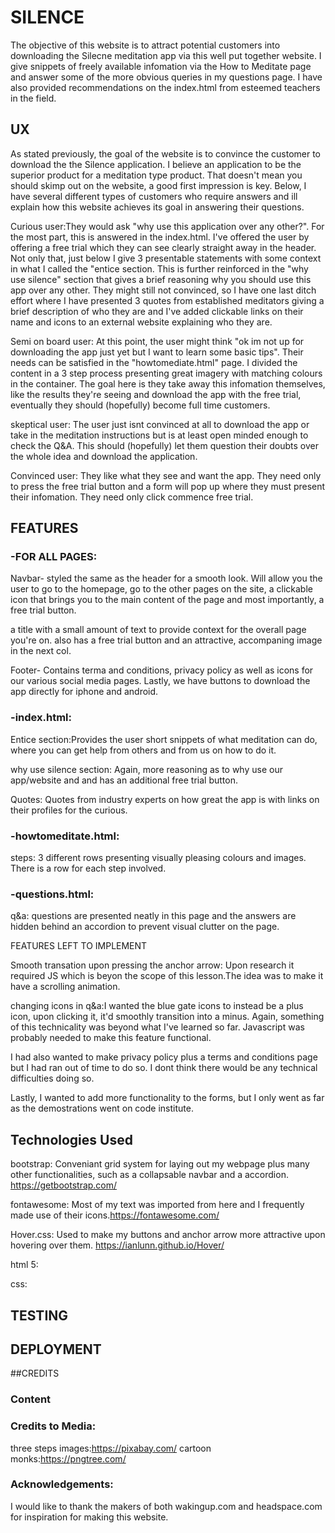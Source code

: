 # SILENCE 

The objective of this website is to attract potential customers into downloading the Silecne meditation app via this well put together website. I give snippets of freely available infomation via the How to Meditate page and answer some of the more obvious queries in my questions page. I have also provided recommendations on the index.html from esteemed teachers in the field.

## UX

As stated previously, the goal of the website is to convince the customer to download the the Silence application. I believe an application to be the superior product for a meditation type product. That doesn't mean you should skimp out on the website, a good first impression is key. Below, I have several different types of customers who require answers and ill explain how this website achieves its goal in answering their questions.

Curious user:They would ask "why use this application over any other?". For the most part, this is answered in the index.html. I've offered the user by offering a free trial which they can see clearly straight away in the header. Not only that, just below I give 3 presentable statements with some context in what I called the "entice section. This is further reinforced in the "why use silence" section that gives a brief reasoning why you should use this app over any other. They might still not convinced, so I have one last ditch effort where I have presented 3 quotes from established meditators giving a brief description of who they are and I've added clickable links on their name and icons to an external website explaining who they are.

Semi on board user: At this point, the user might think "ok im not up for downloading the app just yet but I want to learn some basic tips". Their needs can be satisfied in the "howtomediate.html" page. I divided the content in a 3 step process presenting great imagery with matching colours in the container. The goal here is they take away this infomation themselves, like the results they're seeing and download the app with the free trial, eventually they should (hopefully) become full time customers.

skeptical user: The user just isnt convinced at all to download the app or take in the meditation instructions but is at least open minded enough to check the Q&A. This should (hopefully) let them question their doubts over the whole idea and download the application.

Convinced user: They like what they see and want the app. They need only to press the free trial button and a form will pop up where they must present their infomation. They need only click commence free trial.




## FEATURES

 ### -FOR ALL PAGES:

Navbar- styled the same as the header for a smooth look. Will allow you the user to go to the homepage, go to the other pages on the site, a clickable icon that brings you to the main content of the page and most importantly, a free trial button.

a title with a small amount of text to provide context for the overall page you're on. also has a free trial button and an attractive, accompaning image in the next col.

Footer- Contains terma and conditions, privacy policy as well as icons for our various social media pages. Lastly, we have buttons to download the app directly for iphone and android.

 ### -index.html:

Entice section:Provides the user short snippets of what meditation can do, where you can get help from others and from us on how to do it.

why use silence section: Again, more reasoning as to why use our app/website and and has an additional free trial button.

Quotes: Quotes from industry experts on how great the app is with links on their profiles for the curious.

### -howtomeditate.html:

steps: 3 different rows presenting visually pleasing colours and images. There is a row for each step involved.


### -questions.html:

q&a: questions are presented neatly in this page and the answers are hidden behind an accordion to prevent visual clutter on the page.

FEATURES LEFT TO IMPLEMENT

Smooth transation upon pressing the anchor arrow: Upon research it required JS which is beyon the scope of this lesson.The idea was to make it have a scrolling animation.

changing icons in q&a:I wanted the blue gate icons to instead be a plus icon, upon clicking it, it'd smoothly transition into a minus. Again, something of this technicality was beyond what I've learned so far. Javascript was probably needed to make this feature functional.

I had also wanted to make privacy policy plus a terms and conditions page but I had ran out of time to do so. I dont think there would be any technical difficulties doing so.

Lastly, I wanted to add more functionality to the forms, but I only went as far as the demostrations went on code institute.


 ## Technologies Used 

 bootstrap: Conveniant grid system for laying out my webpage plus many other functionalities, such as a collapsable navbar and a accordion. https://getbootstrap.com/

fontawesome: Most of my text was imported from here and I frequently made use of their icons.https://fontawesome.com/

Hover.css: Used to make my buttons and anchor arrow more attractive upon hovering over them. https://ianlunn.github.io/Hover/

html 5:

css:







## TESTING

## DEPLOYMENT

 ##CREDITS

### Content



 
 ### Credits to Media:

three steps images:https://pixabay.com/
cartoon monks:https://pngtree.com/



### Acknowledgements:

 I would like to thank the makers of both wakingup.com and headspace.com for inspiration for making this website.

